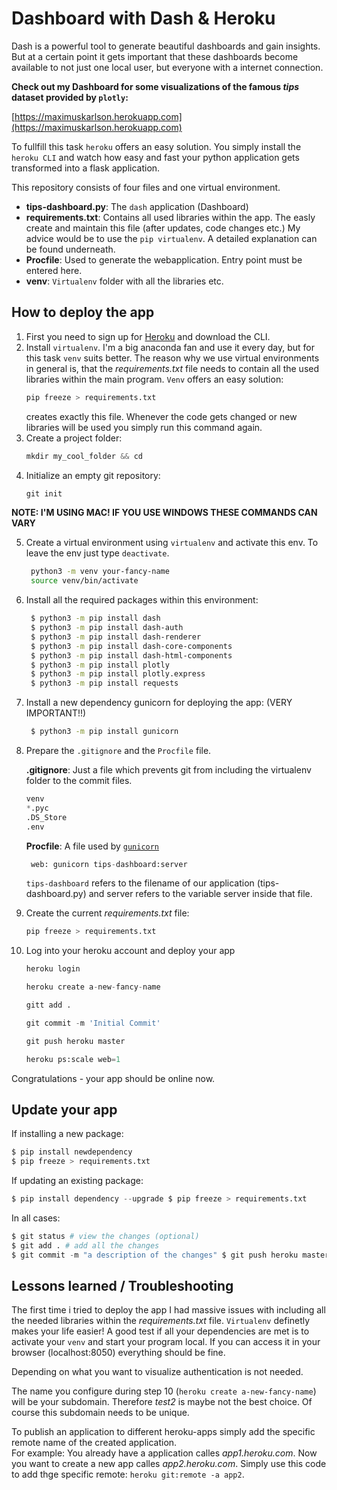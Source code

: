 # Dashboard with Dash & Heroku

Dash is a powerful tool to generate beautiful dashboards and gain insights. But at a certain point it gets important that these dashboards become available to not just one local user, but everyone with a internet connection.

**Check out my Dashboard for some visualizations of the famous *tips* dataset provided by `plotly`:**

[https://maximuskarlson.herokuapp.com](https://maximuskarlson.herokuapp.com)

To fullfill this task `heroku` offers an easy solution. You simply install the `heroku CLI` and watch how easy and fast your python application gets transformed into a flask application.

This repository consists of four files and one virtual environment.
* **tips-dashboard.py**: The `dash` application (Dashboard)
* **requirements.txt**: Contains all used libraries within the app. The easly create and maintain this file (after updates, code changes etc.) My advice would be to use the `pip virtualenv`. A detailed explanation can be found underneath.
* **Procfile**: Used to generate the webapplication. Entry point must be entered here.
* **venv**: `Virtualenv` folder with all the libraries etc.

## How to deploy the app
1. First you need to sign up for [Heroku](www.heroku.com) and download the CLI.
2. Install `virtualenv`. I'm a big anaconda fan and use it every day, but for this task `venv` suits better. The reason why we use virtual environments in general is, that the *requirements.txt* file needs to contain all the used libraries within the main program. `Venv` offers an easy solution:
    ```python
    pip freeze > requirements.txt
    ```
    creates exactly this file. Whenever the code gets changed or new libraries will be used you simply run this command again.
3. Create a project folder:
   ```python
   mkdir my_cool_folder && cd
   ```
4. Initialize an empty git repository:
   ```python
   git init
   ```

**NOTE: I'M USING MAC! IF YOU USE WINDOWS THESE COMMANDS CAN VARY**

5. Create a virtual environment using `virtualenv` and activate this env. To leave the env just type `deactivate`.
   ```bash
    python3 -m venv your-fancy-name
    source venv/bin/activate
   ```
6. Install all the required packages within this environment:
   ```bash
    $ python3 -m pip install dash
    $ ​python3 -m pip install dash-auth
    $ ​python3 -m pip install dash-renderer
    $ ​python3 -m pip install dash-core-components
    $ ​python3 -m pip install dash-html-components
    $ ​python3 -m pip install plotly​
    $ python3 -m pip install plotly.express
    $ python3 -m pip install requests
   ```
7. Install a new dependency gunicorn for deploying the app: (VERY IMPORTANT!!)
   ```bash
    $ python3 -m pip install gunicorn
   ```
8. Prepare the `.gitignore` and the `Procfile` file.  
   
   **.gitignore**: Just a file which prevents git from including the virtualenv folder to the commit files.

    ```python
    venv
    *.pyc
    .DS_Store
    .env
    ```

   **Procfile**: A file used by [`gunicorn`](https://gunicorn.org)

   ```python
    web: gunicorn tips-dashboard:server
   ```
   `tips-dashboard` ​refers to the filename of our application (tips-dashboard.py) and​ server ​refers to the variable ​server​ inside that file.
9. Create the current *requirements.txt* file:
    ```python
    pip freeze > requirements.txt
    ```
10. Log into your heroku account and deploy your app
    ```python
    heroku login

    heroku create a-new-fancy-name

    gitt add .

    git commit -m 'Initial Commit'

    git push heroku master

    heroku ps:scale web=1
    ```

Congratulations - your app should be online now.

## Update your app

If installing a new package:
```python
$ ​pip install ​newdependency
$ ​pip freeze > requirements.txt
```
If updating an existing package:
```python
$ ​pip install ​dependency​ --upgrade $ ​pip freeze > requirements.txt
```
In all cases:
```python
$ ​git status​ ​# view the changes (optional)
$ ​git add .​ ​# add all the changes
$ ​git commit -m ​"​a description of the changes​" $ ​git push heroku master
```

## Lessons learned / Troubleshooting

The first time i tried to deploy the app I had massive issues with including all the needed libraries within the *requirements.txt* file. `Virtualenv` definetly makes your life easier! A good test if all your dependencies are met is to activate your `venv` and start your program local. If you can access it in your browser (localhost:8050) everything should be fine.

Depending on what you want to visualize authentication is not needed. 

The name you configure during step 10 (`heroku create a-new-fancy-name`) will be your subdomain. Therefore *test2* is maybe not the best choice. Of course this subdomain needs to be unique.

To publish an application to different heroku-apps simply add the specific remote name of the created application.  
For example: You already have a application calles *app1.heroku.com*. Now you want to create a new app calles *app2.heroku.com*.
Simply use this code to add thge specific remote: `heroku git:remote -a app2`.